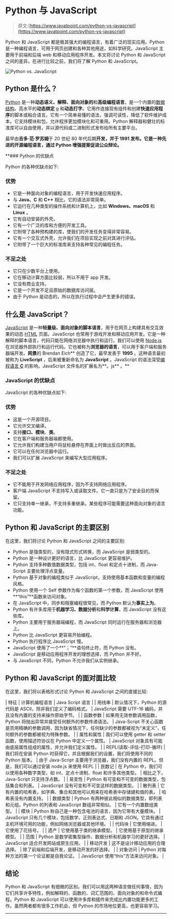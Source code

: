 # Python 与 JavaScript

> 原文:[https://www.javatpoint.com/python-vs-javascript](https://www.javatpoint.com/python-vs-javascript)

Python 和 JavaScript 都是极其强大的编程语言，有着广泛的现实应用。Python 是一种编程语言，可用于网页创建和各种其他用途，如科学研究。JavaScript 主要用于前端和后端 web 和移动应用程序开发。本文将讨论 Python 和 JavaScript 之间的差异。在进行比较之前，我们将了解 Python 和 JavaScript。

![Python vs. JavaScript](../Images/a937cc87200e44ab456a80eccd8410df.png)

## Python 是什么？

[Python](https://www.javatpoint.com/python-tutorial) 是一种**动态语义、解释、面向对象的**和**高级编程语言**。是一个内置的[数据结构](https://www.javatpoint.com/data-structure-tutorial)，高水平的**动态绑定** g 和**动态打字**。它用作连接现有组件和创建**快速应用程序**的脚本或粘合语言。它有一个简单易懂的语法，强调可读性，降低了软件维护成本。它支持模块和包，允许程序更加模块化和可重用。Python 解释器和健壮的标准库可以自由使用，并以源代码或二进制形式发布给所有主要平台。

最早由**吉多·范·罗苏姆**于 20 世纪 80 年代后期**开发，并于 **1991** 发布。它是一种先进的开源编程语言，通过 **Python 增强提案**促进公众辩论。**

 **### Python 的优缺点

Python 的各种优缺点如下:

### 优势

*   它是一种面向对象的编程语言，用于开发快速应用程序。
*   与 **Java、C** 和 **C++** 相比，它的语法非常简单。
*   它运行在几种类型的操作系统和计算机上，比如 **Windows、macOS** 和 **Linux** 。
*   它有自动安装的外壳。
*   它有一个广泛的库和方便的开发工具。
*   它附带了各种预构建的库，使我们的开发任务变得非常容易。
*   它有一个交互式外壳，允许我们在项目实现之前对其进行评估。
*   它附带了一个巨大的标准库来支持各种常见的编程任务。

### 不足之处

*   它只在少数平台上使用。
*   它在移动计算方面比较弱，所以不用于 app 开发。
*   它没有商业支持。
*   它是一个开发不足且原始的数据库访问层。
*   由于 Python 是动态的，所以在执行过程中会产生更多的错误。

## 什么是 JavaScript？

[JavaScript](https://www.javatpoint.com/javascript-tutorial) 是一种**轻量级、面向对象的脚本语言**，用于在网页上构建具有交互效果的动态 [HTML](https://www.javatpoint.com/html-tutorial) 页面。JavaScript 也常用于游戏开发和移动应用开发。它是一种解释的脚本语言，代码只能在网络浏览器中执行和运行。我们可以使用 [Node.js](https://www.javatpoint.com/nodejs-tutorial) 在浏览器外部执行和运行代码。它也被称为**浏览器的语言**，可以用于客户端和服务器端开发。**网景**的 Brendan Eich** 创造了它，最早发表于 **1995** 。这种语言最初被称为 **LiveScript** ，后来被重新命名为 **JavaScript** 。JavaScript 的语法深受[编程语言 **C**](https://www.javatpoint.com/c-programming-language-tutorial) 的影响。JavaScript 文件名的扩展名为**。js** 。**

### JavaScript 的优缺点

JavaScript 的各种优缺点如下:

### 优势

*   这是一个开源项目。
*   它允许交叉编译。
*   支持**接口、模块**、**类**。
*   它在客户端和服务器端都使用。
*   它允许我们构建当用户将鼠标悬停在界面上时做出反应的界面。
*   它可以在任何浏览器中运行。
*   我们可以扩展 JavaScript 来编写大型应用程序。

### 不足之处

*   它不能用于开发网络应用程序，因为不支持网络应用程序。
*   客户端 JavaScript 不支持写入或读取文件。它一直只是为了安全目的而保留。
*   它只支持单一继承，不支持多重继承。某些程序可能需要这种面向对象的语言功能。

## Python 和 JavaScript 的主要区别

在这里，我们将讨论 Python 和 JavaScript 之间的主要区别:

*   Python 是强类型的，没有隐式形式转换，而 JavaScript 是弱类型的。
*   Python 是一种设计更好的语言，比 JavaScript 更容易维护。
*   Python 支持多种数值数据类型，包括 int、float 和定点十进制，而 Java-Script 主要处理浮点变量。
*   Python 基于对象的编程类似于 JavaScript，支持使用基本函数和变量的编程风格。
*   Python 使用一个 Self 参数作为每个函数的第一个参数，而 JavaScript 使用**“this”**函数来访问对象。
*   在 JavaScript 中，同步和阻塞编程很常见，而 Python 默认为**事实上为**。
*   Python 有许多库用于**机器学习、数据分析**和**科学计算**，而 JavaScript 没有这些库。
*   Python 主要用于服务器端编程，而 JavaScript 同时运行在服务器和浏览器上。
*   Python 比 JavaScript 更容易开始编程。
*   Python 执行程序比 JavaScript 慢。
*   JavaScript 使用了一个**“；”**语句终止符，而 Python 没有。
*   JavaScript 是移动应用程序开发的理想选择，而 Python 并不好。
*   与 JavaScript 不同，Python 不允许我们从实例继承。

## Python 和 JavaScript 的面对面比较

在这里，我们将以表格形式讨论 Python 和 JavaScript 之间的直接比较:

| 特征 | 计算机编程语言 | Java Script 语言 |
| 用线串 | 默认情况下，Python 的源代码是 ASCII，除非我们定义了编码格式。 | JavaScript 需要 UTF-16 编码，并且没有内置的支持来操作原始字节。 |
| 函数参数 | 如果用无效参数调用函数，Python 将抛出异常并接受任何额外的参数传递语法。 | Java-Script 不关心函数是否用精确的参数调用，因为缺省情况下，任何缺少的参数都被视为“未定义”，任何额外的参数都被视为特殊参数。 |
| 属性和属性 | 我们可以使用 getter 和 setter 函数，使用描述符协议在 Python 中定义一个属性。 | JavaScript 对象具有可能由底层属性组成的属性，并允许我们定义属性。 |
| REPL(读取-评估-打印-循环) | 我们将在安装 Python 时获得它，并且根据我们的设置，我们将使用不同的 Python 版本。 | 由于 Java-Script 主要用于浏览器，我们没有内置的 REPL。但是，我们可以通过安装 node.js 来使用 REPL |
| 民数记 | 在 Python 中，我们可以使用各种数字类型，如 int、定点十进制、float 和许多其他类型。 | 相比之下，Java-Script 只支持浮点数。 |
| 易变性 | Python 有可变和不可变的数据类型，包括集合和列表。 | JavaScript 没有可变和不可变这样的数据类型。 |
| 散列表 | 它有内置的哈希表，如字典、集合和其他可以用来在哈希表中存储键和值的表。 | 哈希表没有内置支持。 |
| 数据类型 | Python 有两种彼此相似的数据类型，即列表和元组。Python 的列表和 JavaScript 数组非常相似。 | 它有一个内置数组类型。 |
| 模块 | Python 称自己是一种包含电池的语言，因为它带有大量模块。 | JavaScript 只有几个模块，包括数学、正则表达式、日期和 JSON。它具有通过主机环境可用的功能，例如网络浏览器或其他环境。 |
| 代码块 | 它使用缩进。 | 它使用了花括号。 |
| 遗产 | 它使用基于类的继承模型。 | 它使用基于原型的继承模型。 |
| 范围 | Python 是数学密集型操作、数据分析和机器学习的更好选择。 | JavaScript 适合开发网站或原生应用。 |
| 移动开发 | 这不是设计移动应用的合理选择。 | 除了前端和后端开发，是移动开发的好选择。 |
| 对象访问 | Python 对每种方法的第一个论证都是自我论证。 | JavaScript 使用“this”方法来访问对象。 |

## 结论

Python 和 JavaScript 有细微的区别。我们可以用这两种语言做任何事情，因为它们共享许多特性，例如解释的、函数的、词汇范围的、面向对象的和命令式编程。Python 和 JavaScript 可以使用许多库和插件来完成比内置功能更多的工作。虽然两者都有很多工作机会，但 Python 的市场地位更高，也更容易学习。

* * ***